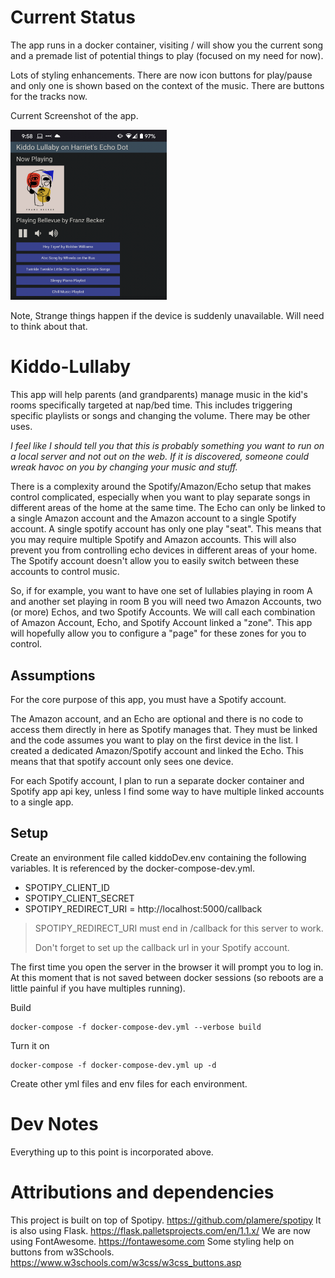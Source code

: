 # Current Status
The app runs in a docker container, visiting / will show you the current song and a premade list of potential things to play (focused on my need for now). 

Lots of styling enhancements.
There are now icon buttons for play/pause and only one is shown based on the context of the music. 
There are buttons for the tracks now.

Current Screenshot of the app.

<img src="https://github.com/joshuarlowry/Kiddo-Lullaby/blob/main/images/Screenshot1.png" width="250px" alt="Screenshot showing the album art, Play/Pause button, Volume Low and High, as well as a list of playlists as buttons."/>

Note, Strange things happen if the device is suddenly unavailable. Will need to think about that. 

# Kiddo-Lullaby
This app will help parents (and grandparents) manage music in the kid's rooms specifically targeted at nap/bed time. This includes triggering specific playlists or songs and changing the volume. There may be other uses. 

*I feel like I should tell you that this is probably something you want to run on a local server and not out on the web. If it is discovered, someone could wreak havoc on you by changing your music and stuff.*

There is a complexity around the Spotify/Amazon/Echo setup that makes control complicated, especially when you want to play separate songs in different areas of the home at the same time. The Echo can only be linked to a single Amazon account and the Amazon account to a single Spotify account. A single spotify account has only one play "seat". This means that you may require multiple Spotify and Amazon accounts. This will also prevent you from controlling echo devices in different areas of your home. The Spotify account doesn't allow you to easily switch between these accounts to control music. 

So, if for example, you want to have one set of lullabies playing in room A and another set playing in room B you will need two Amazon Accounts, two (or more) Echos, and two Spotify Accounts. We will call each combination of Amazon Account, Echo, and Spotify Account linked a "zone". This app will hopefully allow you to configure a "page" for these zones for you to control. 

## Assumptions
For the core purpose of this app, you must have a Spotify account.

The Amazon account, and an Echo are optional and there is no code to access them directly in here as Spotify manages that. They must be linked and the code assumes you want to play on the first device in the list. I created a dedicated Amazon/Spotify account and linked the Echo. This means that that spotify account only sees one device. 

For each Spotify account, I plan to run a separate docker container and Spotify app api key, unless I find some way to have multiple linked accounts to a single app. 

## Setup
Create an environment file called kiddoDev.env containing the following variables. It is referenced by the docker-compose-dev.yml.

* SPOTIPY_CLIENT_ID
* SPOTIPY_CLIENT_SECRET
* SPOTIPY_REDIRECT_URI = http://localhost:5000/callback

> SPOTIPY_REDIRECT_URI must end in /callback for this server to work.
> 
> Don't forget to set up the callback url in your Spotify account. 

The first time you open the server in the browser it will prompt you to log in. At this moment that is not saved between docker sessions (so reboots are a little painful if you have multiples running).

Build
```
docker-compose -f docker-compose-dev.yml --verbose build
```

Turn it on
```
docker-compose -f docker-compose-dev.yml up -d
```

Create other yml files and env files for each environment. 


# Dev Notes

Everything up to this point is incorporated above. 

# Attributions and dependencies
This project is built on top of Spotipy. https://github.com/plamere/spotipy
It is also using Flask. https://flask.palletsprojects.com/en/1.1.x/
We are now using FontAwesome. https://fontawesome.com
Some styling help on buttons from w3Schools. https://www.w3schools.com/w3css/w3css_buttons.asp 
